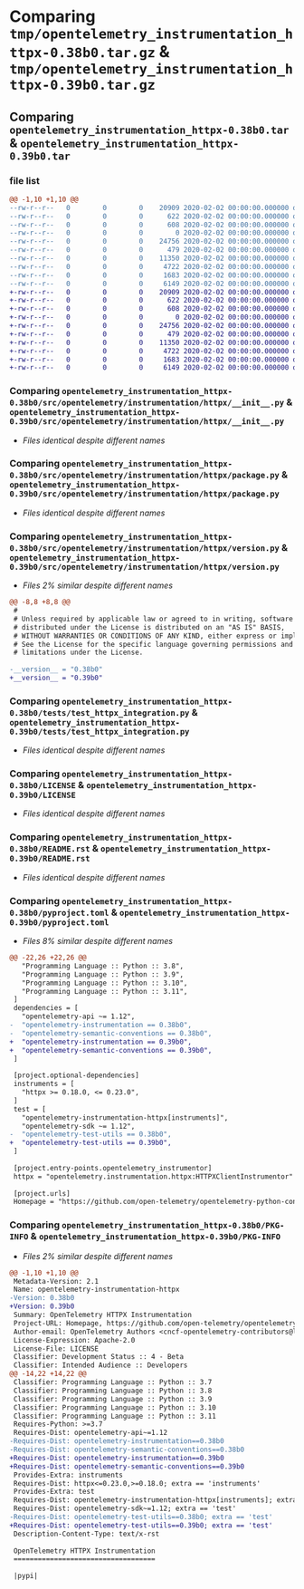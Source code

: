 # Comparing `tmp/opentelemetry_instrumentation_httpx-0.38b0.tar.gz` & `tmp/opentelemetry_instrumentation_httpx-0.39b0.tar.gz`

## Comparing `opentelemetry_instrumentation_httpx-0.38b0.tar` & `opentelemetry_instrumentation_httpx-0.39b0.tar`

### file list

```diff
@@ -1,10 +1,10 @@
--rw-r--r--   0        0        0    20909 2020-02-02 00:00:00.000000 opentelemetry_instrumentation_httpx-0.38b0/src/opentelemetry/instrumentation/httpx/__init__.py
--rw-r--r--   0        0        0      622 2020-02-02 00:00:00.000000 opentelemetry_instrumentation_httpx-0.38b0/src/opentelemetry/instrumentation/httpx/package.py
--rw-r--r--   0        0        0      608 2020-02-02 00:00:00.000000 opentelemetry_instrumentation_httpx-0.38b0/src/opentelemetry/instrumentation/httpx/version.py
--rw-r--r--   0        0        0        0 2020-02-02 00:00:00.000000 opentelemetry_instrumentation_httpx-0.38b0/tests/__init__.py
--rw-r--r--   0        0        0    24756 2020-02-02 00:00:00.000000 opentelemetry_instrumentation_httpx-0.38b0/tests/test_httpx_integration.py
--rw-r--r--   0        0        0      479 2020-02-02 00:00:00.000000 opentelemetry_instrumentation_httpx-0.38b0/.gitignore
--rw-r--r--   0        0        0    11350 2020-02-02 00:00:00.000000 opentelemetry_instrumentation_httpx-0.38b0/LICENSE
--rw-r--r--   0        0        0     4722 2020-02-02 00:00:00.000000 opentelemetry_instrumentation_httpx-0.38b0/README.rst
--rw-r--r--   0        0        0     1683 2020-02-02 00:00:00.000000 opentelemetry_instrumentation_httpx-0.38b0/pyproject.toml
--rw-r--r--   0        0        0     6149 2020-02-02 00:00:00.000000 opentelemetry_instrumentation_httpx-0.38b0/PKG-INFO
+-rw-r--r--   0        0        0    20909 2020-02-02 00:00:00.000000 opentelemetry_instrumentation_httpx-0.39b0/src/opentelemetry/instrumentation/httpx/__init__.py
+-rw-r--r--   0        0        0      622 2020-02-02 00:00:00.000000 opentelemetry_instrumentation_httpx-0.39b0/src/opentelemetry/instrumentation/httpx/package.py
+-rw-r--r--   0        0        0      608 2020-02-02 00:00:00.000000 opentelemetry_instrumentation_httpx-0.39b0/src/opentelemetry/instrumentation/httpx/version.py
+-rw-r--r--   0        0        0        0 2020-02-02 00:00:00.000000 opentelemetry_instrumentation_httpx-0.39b0/tests/__init__.py
+-rw-r--r--   0        0        0    24756 2020-02-02 00:00:00.000000 opentelemetry_instrumentation_httpx-0.39b0/tests/test_httpx_integration.py
+-rw-r--r--   0        0        0      479 2020-02-02 00:00:00.000000 opentelemetry_instrumentation_httpx-0.39b0/.gitignore
+-rw-r--r--   0        0        0    11350 2020-02-02 00:00:00.000000 opentelemetry_instrumentation_httpx-0.39b0/LICENSE
+-rw-r--r--   0        0        0     4722 2020-02-02 00:00:00.000000 opentelemetry_instrumentation_httpx-0.39b0/README.rst
+-rw-r--r--   0        0        0     1683 2020-02-02 00:00:00.000000 opentelemetry_instrumentation_httpx-0.39b0/pyproject.toml
+-rw-r--r--   0        0        0     6149 2020-02-02 00:00:00.000000 opentelemetry_instrumentation_httpx-0.39b0/PKG-INFO
```

### Comparing `opentelemetry_instrumentation_httpx-0.38b0/src/opentelemetry/instrumentation/httpx/__init__.py` & `opentelemetry_instrumentation_httpx-0.39b0/src/opentelemetry/instrumentation/httpx/__init__.py`

 * *Files identical despite different names*

### Comparing `opentelemetry_instrumentation_httpx-0.38b0/src/opentelemetry/instrumentation/httpx/package.py` & `opentelemetry_instrumentation_httpx-0.39b0/src/opentelemetry/instrumentation/httpx/package.py`

 * *Files identical despite different names*

### Comparing `opentelemetry_instrumentation_httpx-0.38b0/src/opentelemetry/instrumentation/httpx/version.py` & `opentelemetry_instrumentation_httpx-0.39b0/src/opentelemetry/instrumentation/httpx/version.py`

 * *Files 2% similar despite different names*

```diff
@@ -8,8 +8,8 @@
 #
 # Unless required by applicable law or agreed to in writing, software
 # distributed under the License is distributed on an "AS IS" BASIS,
 # WITHOUT WARRANTIES OR CONDITIONS OF ANY KIND, either express or implied.
 # See the License for the specific language governing permissions and
 # limitations under the License.
 
-__version__ = "0.38b0"
+__version__ = "0.39b0"
```

### Comparing `opentelemetry_instrumentation_httpx-0.38b0/tests/test_httpx_integration.py` & `opentelemetry_instrumentation_httpx-0.39b0/tests/test_httpx_integration.py`

 * *Files identical despite different names*

### Comparing `opentelemetry_instrumentation_httpx-0.38b0/LICENSE` & `opentelemetry_instrumentation_httpx-0.39b0/LICENSE`

 * *Files identical despite different names*

### Comparing `opentelemetry_instrumentation_httpx-0.38b0/README.rst` & `opentelemetry_instrumentation_httpx-0.39b0/README.rst`

 * *Files identical despite different names*

### Comparing `opentelemetry_instrumentation_httpx-0.38b0/pyproject.toml` & `opentelemetry_instrumentation_httpx-0.39b0/pyproject.toml`

 * *Files 8% similar despite different names*

```diff
@@ -22,26 +22,26 @@
   "Programming Language :: Python :: 3.8",
   "Programming Language :: Python :: 3.9",
   "Programming Language :: Python :: 3.10",
   "Programming Language :: Python :: 3.11",
 ]
 dependencies = [
   "opentelemetry-api ~= 1.12",
-  "opentelemetry-instrumentation == 0.38b0",
-  "opentelemetry-semantic-conventions == 0.38b0",
+  "opentelemetry-instrumentation == 0.39b0",
+  "opentelemetry-semantic-conventions == 0.39b0",
 ]
 
 [project.optional-dependencies]
 instruments = [
   "httpx >= 0.18.0, <= 0.23.0",
 ]
 test = [
   "opentelemetry-instrumentation-httpx[instruments]",
   "opentelemetry-sdk ~= 1.12",
-  "opentelemetry-test-utils == 0.38b0",
+  "opentelemetry-test-utils == 0.39b0",
 ]
 
 [project.entry-points.opentelemetry_instrumentor]
 httpx = "opentelemetry.instrumentation.httpx:HTTPXClientInstrumentor"
 
 [project.urls]
 Homepage = "https://github.com/open-telemetry/opentelemetry-python-contrib/tree/main/instrumentation/opentelemetry-instrumentation-httpx"
```

### Comparing `opentelemetry_instrumentation_httpx-0.38b0/PKG-INFO` & `opentelemetry_instrumentation_httpx-0.39b0/PKG-INFO`

 * *Files 2% similar despite different names*

```diff
@@ -1,10 +1,10 @@
 Metadata-Version: 2.1
 Name: opentelemetry-instrumentation-httpx
-Version: 0.38b0
+Version: 0.39b0
 Summary: OpenTelemetry HTTPX Instrumentation
 Project-URL: Homepage, https://github.com/open-telemetry/opentelemetry-python-contrib/tree/main/instrumentation/opentelemetry-instrumentation-httpx
 Author-email: OpenTelemetry Authors <cncf-opentelemetry-contributors@lists.cncf.io>
 License-Expression: Apache-2.0
 License-File: LICENSE
 Classifier: Development Status :: 4 - Beta
 Classifier: Intended Audience :: Developers
@@ -14,22 +14,22 @@
 Classifier: Programming Language :: Python :: 3.7
 Classifier: Programming Language :: Python :: 3.8
 Classifier: Programming Language :: Python :: 3.9
 Classifier: Programming Language :: Python :: 3.10
 Classifier: Programming Language :: Python :: 3.11
 Requires-Python: >=3.7
 Requires-Dist: opentelemetry-api~=1.12
-Requires-Dist: opentelemetry-instrumentation==0.38b0
-Requires-Dist: opentelemetry-semantic-conventions==0.38b0
+Requires-Dist: opentelemetry-instrumentation==0.39b0
+Requires-Dist: opentelemetry-semantic-conventions==0.39b0
 Provides-Extra: instruments
 Requires-Dist: httpx<=0.23.0,>=0.18.0; extra == 'instruments'
 Provides-Extra: test
 Requires-Dist: opentelemetry-instrumentation-httpx[instruments]; extra == 'test'
 Requires-Dist: opentelemetry-sdk~=1.12; extra == 'test'
-Requires-Dist: opentelemetry-test-utils==0.38b0; extra == 'test'
+Requires-Dist: opentelemetry-test-utils==0.39b0; extra == 'test'
 Description-Content-Type: text/x-rst
 
 OpenTelemetry HTTPX Instrumentation
 ===================================
 
 |pypi|
```

